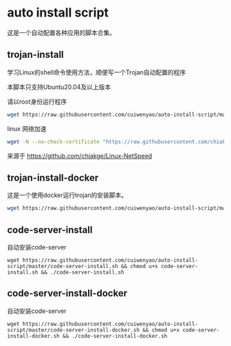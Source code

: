 # auto install script 

这是一个自动配置各种应用的脚本合集。

## trojan-install
学习Linux的shell命令使用方法，顺便写一个Trojan自动配置的程序

本脚本只支持Ubuntu20.04及以上版本

请以root身份运行程序

```bash
wget https://raw.githubusercontent.com/cuiwenyao/auto-install-script/master/trojan-install.sh && chmod u+x trojan-install.sh && ./trojan-install.sh
```


linux 网络加速

```bash
wget -N --no-check-certificate "https://raw.githubusercontent.com/chiakge/Linux-NetSpeed/master/tcp.sh" && chmod u+x tcp.sh && ./tcp.sh
```

来源于
https://github.com/chiakge/Linux-NetSpeed

## trojan-install-docker

这是一个使用docker运行trojan的安装脚本。

```bash
wget https://raw.githubusercontent.com/cuiwenyao/auto-install-script/master/trojan-install-docker.sh && chmod u+x trojan-install-docker.sh && ./trojan-install-docker.sh
```

## code-server-install

自动安装code-server

```shell
wget https://raw.githubusercontent.com/cuiwenyao/auto-install-script/master/code-server-install.sh && chmod u+x code-server-install.sh && ./code-server-install.sh 
```

## code-server-install-docker

自动安装code-server

```shell
wget https://raw.githubusercontent.com/cuiwenyao/auto-install-script/master/code-server-install-docker.sh && chmod u+x code-server-install-docker.sh && ./code-server-install-docker.sh
```